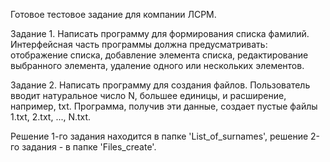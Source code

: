 Готовое тестовое задание для компании ЛСРМ.

Задание 1.
Написать программу для формирования списка фамилий. Интерфейсная часть программы 
должна предусматривать: отображение списка, добавление элемента списка, 
редактирование выбранного элемента, удаление одного или нескольких элементов. 

Задание 2.
Написать программу для создания файлов. Пользователь вводит натуральное число N, 
большее единицы, и расширение, например, txt. Программа, получив эти данные, создает пустые 
файлы 1.txt, 2.txt, ..., N.txt.

Решение 1-го задания находится в папке 'List_of_surnames', решение 2-го задания - в папке 'Files_create'. 
 
